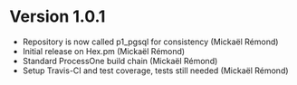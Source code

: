 # Version 1.0.1

* Repository is now called p1_pgsql for consistency (Mickaël Rémond)
* Initial release on Hex.pm (Mickaël Rémond)
* Standard ProcessOne build chain (Mickaël Rémond)
* Setup Travis-CI and test coverage, tests still needed (Mickaël Rémond)
